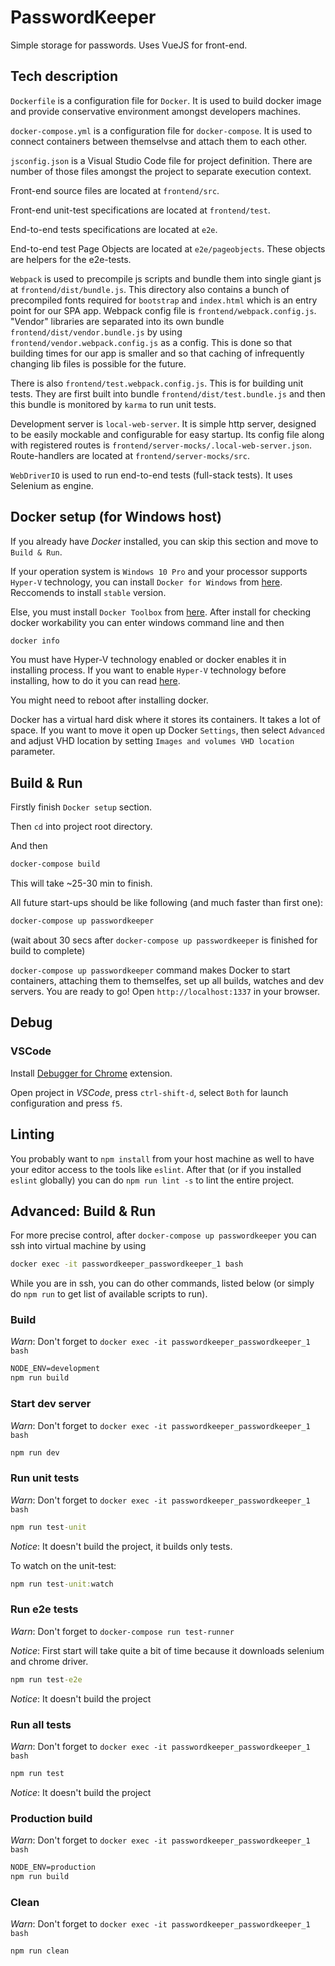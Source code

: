 # PasswordKeeper

Simple storage for passwords. Uses VueJS for front-end.

## Tech description

`Dockerfile` is a configuration file for `Docker`. It is used to build docker
image and provide conservative environment amongst developers machines.

`docker-compose.yml` is a configuration file for `docker-compose`. It is used to connect
containers between themselvse and attach them to each other.

`jsconfig.json` is a Visual Studio Code file for project definition. There are
number of those files amongst the project to separate execution context.

Front-end source files are located at `frontend/src`.

Front-end unit-test specifications are located at `frontend/test`.

End-to-end tests specifications are located at `e2e`.

End-to-end test Page Objects are located at `e2e/pageobjects`. These objects are
helpers for the e2e-tests.

`Webpack` is used to precompile js scripts and bundle them into single giant js
at `frontend/dist/bundle.js`. This directory also contains a bunch of
precompiled fonts required for `bootstrap` and `index.html` which is an entry
point for our SPA app. Webpack config file is `frontend/webpack.config.js`.
"Vendor" libraries are separated into its own bundle
`frontend/dist/vendor.bundle.js` by using `frontend/vendor.webpack.config.js` as
a config. This is done so that building times for our app is smaller and so that
caching of infrequently changing lib files is possible for the future.

There is also `frontend/test.webpack.config.js`. This is for building unit
tests. They are first built into bundle `frontend/dist/test.bundle.js` and then
this bundle is monitored by `karma` to run unit tests.

Development server is `local-web-server`. It is simple http server, designed to
be easily mockable and configurable for easy startup. Its config file along with
registered routes is `frontend/server-mocks/.local-web-server.json`.
Route-handlers are located at `frontend/server-mocks/src`.

`WebDriverIO` is used to run end-to-end tests (full-stack tests). It uses
Selenium as engine.

## Docker setup (for Windows host)

If you already have *Docker* installed, you can
skip this section and move to `Build & Run`.

If your operation system is `Windows 10 Pro` and your processor supports `Hyper-V` technology,
you can install `Docker for Windows` from [here](https://docs.docker.com/docker-for-windows/install/).
Reccomends to install `stable` version.

Else, you must install `Docker Toolbox` from [here](https://docs.docker.com/toolbox/toolbox_install_windows/).
After install for checking docker workability you can enter windows command line and then

```bat
docker info
```

You must have Hyper-V technology enabled or docker enables it in installing process.
If you want to enable `Hyper-V` technology before installing, how to do it you can read [here](https://docs.microsoft.com/en-us/virtualization/hyper-v-on-windows/quick-start/enable-hyper-v).

You might need to reboot after installing docker.

Docker has a virtual hard disk where it stores its containers.
It takes a lot of space. If you want to move it open up Docker `Settings`, then select
`Advanced` and adjust VHD location by setting `Images and volumes VHD location` parameter.

## Build & Run

Firstly finish `Docker setup` section.

Then `cd` into project root directory.

And then

```bat
docker-compose build
```

This will take ~25-30 min to finish.

All future start-ups should be like following (and much faster than first one):

```bat
docker-compose up passwordkeeper
```

(wait about 30 secs after `docker-compose up passwordkeeper` is finished for build to complete)

`docker-compose up passwordkeeper` command makes Docker to start containers, attaching them to themselfes, set up all builds,
watches and dev servers. You are ready to go! Open `http://localhost:1337` in
your browser.

## Debug

### VSCode

Install [Debugger for Chrome](https://marketplace.visualstudio.com/items?itemName=msjsdiag.debugger-for-chrome) extension.

Open project in *VSCode*, press `ctrl-shift-d`, select `Both` for launch
configuration and press `f5`.

## Linting

You probably want to `npm install` from your host machine as well to have your
editor access to the tools like `eslint`. After that (or if you installed
`eslint` globally) you can do `npm run lint -s` to lint the entire project.

## Advanced: Build & Run

For more precise control, after `docker-compose up passwordkeeper` you can ssh into virtual machine by
using

```bat
docker exec -it passwordkeeper_passwordkeeper_1 bash
```

While you are in ssh, you can do other commands, listed below (or simply do `npm
run` to get list of available scripts to run).

### Build

*Warn*: Don't forget to `docker exec -it passwordkeeper_passwordkeeper_1 bash`

```bat
NODE_ENV=development
npm run build
```

### Start dev server

*Warn*: Don't forget to `docker exec -it passwordkeeper_passwordkeeper_1 bash`

```bat
npm run dev
```

### Run unit tests

*Warn*: Don't forget to `docker exec -it passwordkeeper_passwordkeeper_1 bash`

```bat
npm run test-unit
```

*Notice*: It doesn't build the project, it builds only tests.

To watch on the unit-test:

```bat
npm run test-unit:watch
```

### Run e2e tests

*Warn*: Don't forget to `docker-compose run test-runner`

*Notice*: First start will take quite a bit of time because it downloads selenium and chrome driver.

```bat
npm run test-e2e
```

*Notice*: It doesn't build the project

### Run all tests

*Warn*: Don't forget to `docker exec -it passwordkeeper_passwordkeeper_1 bash`

```bat
npm run test
```

*Notice*: It doesn't build the project

### Production build

*Warn*: Don't forget to `docker exec -it passwordkeeper_passwordkeeper_1 bash`

```bat
NODE_ENV=production
npm run build
```

### Clean

*Warn*: Don't forget to `docker exec -it passwordkeeper_passwordkeeper_1 bash`

```bat
npm run clean
```

